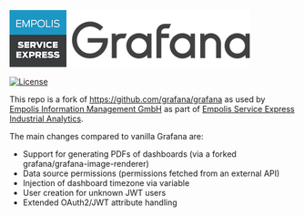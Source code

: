 ![Empolis Grafana](docs/logo-horizontal.png)

[![License](https://img.shields.io/github/license/empolis/grafana)](LICENSE)

This repo is a fork of https://github.com/grafana/grafana as used by [Empolis Information Management GmbH](https://empolis.com) as part of [Empolis Service Express Industrial Analytics](https://www.service.express/industrial-analytics/).

The main changes compared to vanilla Grafana are:
* Support for generating PDFs of dashboards (via a forked grafana/grafana-image-renderer)
* Data source permissions (permissions fetched from an external API)
* Injection of dashboard timezone via variable
* User creation for unknown JWT users
* Extended OAuth2/JWT attribute handling
